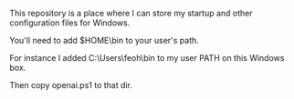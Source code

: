 This repository is a place where I can store my
startup and other configuration files for Windows.

You'll need to add $HOME\bin to your user's path.

For instance I added C:\Users\feoh\bin to my user PATH
on this Windows box.

Then copy openai.ps1 to that dir.
